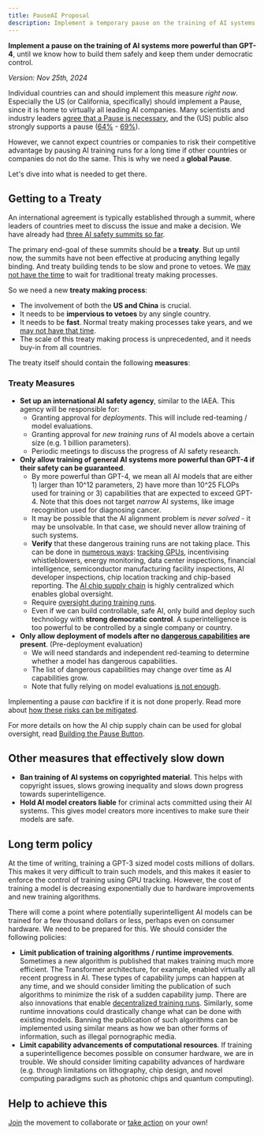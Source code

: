 ```yaml
---
title: PauseAI Proposal
description: Implement a temporary pause on the training of AI systems more powerful than GPT-4, ban training on copyrighted material, hold model creators liable.
---
```


**Implement a pause on the training of AI systems more powerful than GPT-4**, until we know how to build them safely and keep them under democratic control.

_Version: Nov 25th, 2024_

Individual countries can and should implement this measure _right now_.
Especially the US (or California, specifically) should implement a Pause, since it is home to virtually all leading AI companies.
Many scientists and industry leaders [agree that a Pause is necessary](https://futureoflife.org/open-letter/pause-giant-ai-experiments/), and the (US) public also strongly supports a pause ([64%](https://www.campaignforaisafety.org/usa-ai-x-risk-perception-tracker/) - [69%](https://today.yougov.com/topics/technology/survey-results/daily/2023/04/03/ad825/2)).

However, we cannot expect countries or companies to risk their competitive advantage by pausing AI training runs for a long time if other countries or companies do not do the same.
This is why we need a **global Pause**.

Let's dive into what is needed to get there.

## Getting to a Treaty

An international agreement is typically established through a summit, where leaders of countries meet to discuss the issue and make a decision.
We have already had [three AI safety summits so far](/summit).

The primary end-goal of these summits should be a **treaty**.
But up until now, the summits have not been effective at producing anything legally binding.
And treaty building tends to be slow and prone to vetoes.
We [may not have the time](/urgency) to wait for traditional treaty making processes.

So we need a new **treaty making process**:

- The involvement of both the **US and China** is crucial.
- It needs to be **impervious to vetoes** by any single country.
- It needs to be **fast**. Normal treaty making processes take years, and we [may not have that time](/urgency).
- The scale of this treaty making process is unprecedented, and it needs buy-in from all countries.

The treaty itself should contain the following **measures**:

### Treaty Measures

- **Set up an international AI safety agency**, similar to the IAEA. This agency will be responsible for:
  - Granting approval for _deployments_. This will include red-teaming / model evaluations.
  - Granting approval for _new training runs_ of AI models above a certain size (e.g. 1 billion parameters).
  - Periodic meetings to discuss the progress of AI safety research.
- **Only allow training of general AI systems more powerful than GPT-4 if their safety can be guaranteed**.
  - By more powerful than GPT-4, we mean all AI models that are either 1) larger than 10^12 parameters, 2) have more than 10^25 FLOPs used for training or 3) capabilities that are expected to exceed GPT-4. Note that this does not target _narrow_ AI systems, like image recognition used for diagnosing cancer.
  - It may be possible that the AI alignment problem is _never solved_ - it may be unsolvable. In that case, we should never allow training of such systems.
  - **Verify** that these dangerous training runs are not taking place. This can be done in [numerous ways](https://arxiv.org/abs/2408.16074): [tracking GPUs](https://arxiv.org/abs/2303.11341), incentivising whistleblowers, energy monitoring, data center inspections, financial intelligence, semiconductor manufacturing facility inspections, AI developer inspections, chip location tracking and chip-based reporting. The [AI chip supply chain](https://www.governance.ai/post/computing-power-and-the-governance-of-ai) is highly centralized which enables global oversight.
  - Require [oversight during training runs](https://www.alignmentforum.org/posts/Zfk6faYvcf5Ht7xDx/compute-thresholds-proposed-rules-to-mitigate-risk-of-a-lab).
  - Even if we can build controllable, safe AI, only build and deploy such technology with **strong democratic control**. A superintelligence is too powerful to be controlled by a single company or country.
- **Only allow deployment of models after no [dangerous capabilities](/dangerous-capabilities) are present**. (Pre-deployment evaluation)
  - We will need standards and independent red-teaming to determine whether a model has dangerous capabilities.
  - The list of dangerous capabilities may change over time as AI capabilities grow.
  - Note that fully relying on model evaluations [is not enough](/4-levels-of-ai-regulation).

Implementing a pause _can_ backfire if it is not done properly.
Read more about [how these risks can be mitigated](/mitigating-pause-failures).

For more details on how the AI chip supply chain can be used for global oversight, read [Building the Pause Button](/building-the-pause-button).

## Other measures that effectively slow down

- **Ban training of AI systems on copyrighted material**. This helps with copyright issues, slows growing inequality and slows down progress towards superintelligence.
- **Hold AI model creators liable** for criminal acts committed using their AI systems. This gives model creators more incentives to make sure their models are safe.

## Long term policy

At the time of writing, training a GPT-3 sized model costs millions of dollars.
This makes it very difficult to train such models, and this makes it easier to enforce the control of training using GPU tracking.
However, the cost of training a model is decreasing exponentially due to hardware improvements and new training algorithms.

There will come a point where potentially superintelligent AI models can be trained for a few thousand dollars or less, perhaps even on consumer hardware.
We need to be prepared for this.
We should consider the following policies:

- **Limit publication of training algorithms / runtime improvements**. Sometimes a new algorithm is published that makes training much more efficient. The Transformer architecture, for example, enabled virtually all recent progress in AI. These types of capability jumps can happen at any time, and we should consider limiting the publication of such algorithms to minimize the risk of a sudden capability jump. There are also innovations that enable [decentralized training runs](https://www.primeintellect.ai/blog/opendiloco). Similarly, some runtime innovations could drastically change what can be done with existing models. Banning the publication of such algorithms can be implemented using similar means as how we ban other forms of information, such as illegal pornographic media.
- **Limit capability advancements of computational resources**. If training a superintelligence becomes possible on consumer hardware, we are in trouble. We should consider limiting capability advances of hardware (e.g. through limitations on lithography, chip design, and novel computing paradigms such as photonic chips and quantum computing).

## Help to achieve this

[Join](/join) the movement to collaborate or [take action](/action) on your own!
